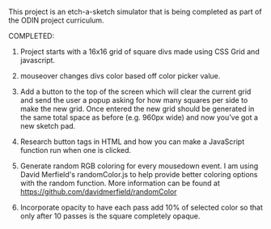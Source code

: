 This project is an etch-a-sketch simulator that is being completed as part of the ODIN project curriculum.

COMPLETED:

1.  Project starts with a 16x16 grid of square divs made using CSS Grid and javascript.

2. mouseover changes divs color based off color picker value.

3. Add a button to the top of the screen which will clear the current grid and send the user a popup asking for how many squares per side to make the new grid. Once entered the new grid should be generated in the same total space as before (e.g. 960px wide) and now you’ve got a new sketch pad.

4. Research button tags in HTML and how you can make a JavaScript function run when one is clicked.

5. Generate random RGB coloring for every mousedown event.  I am using David Merfield's randomColor.js to help provide better coloring options with the random function.  More information can be found at https://github.com/davidmerfield/randomColor

6. Incorporate opacity to have each pass add 10% of selected color so that only after 10 passes is the square completely opaque.